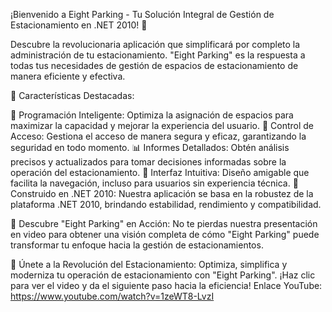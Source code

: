 ¡Bienvenido a Eight Parking - Tu Solución Integral de Gestión de Estacionamiento en .NET 2010! 🚗

Descubre la revolucionaria aplicación que simplificará por completo la administración de tu estacionamiento. "Eight Parking" es la respuesta a todas tus necesidades de gestión de espacios de estacionamiento de manera eficiente y efectiva.

🌟 Características Destacadas:

📅 Programación Inteligente: Optimiza la asignación de espacios para maximizar la capacidad y mejorar la experiencia del usuario.
🚥 Control de Acceso: Gestiona el acceso de manera segura y eficaz, garantizando la seguridad en todo momento.
📊 Informes Detallados: Obtén análisis precisos y actualizados para tomar decisiones informadas sobre la operación del estacionamiento.
📱 Interfaz Intuitiva: Diseño amigable que facilita la navegación, incluso para usuarios sin experiencia técnica.
🔧 Construido en .NET 2010:
Nuestra aplicación se basa en la robustez de la plataforma .NET 2010, brindando estabilidad, rendimiento y compatibilidad.

🎥 Descubre "Eight Parking" en Acción:
No te pierdas nuestra presentación en video para obtener una visión completa de cómo "Eight Parking" puede transformar tu enfoque hacia la gestión de estacionamientos.

🤝 Únete a la Revolución del Estacionamiento:
Optimiza, simplifica y moderniza tu operación de estacionamiento con "Eight Parking". ¡Haz clic para ver el video y da el siguiente paso hacia la eficiencia!
Enlace YouTube: https://www.youtube.com/watch?v=1zeWT8-LvzI
